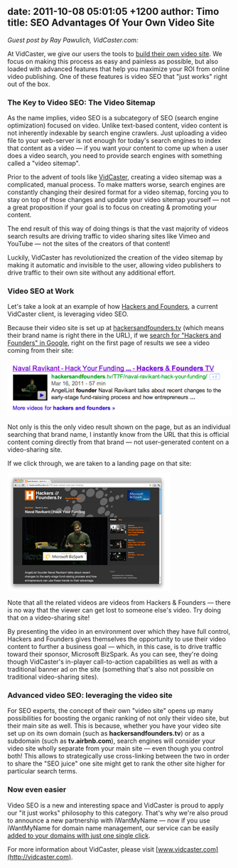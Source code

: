 date: 2011-10-08 05:01:05 +1200
author: Timo
title: SEO Advantages Of Your Own Video Site
----

*Guest post by Ray Pawulich, VidCaster.com:*

At VidCaster, we give our users the tools to [build their own video site](http://vidcaster.com). We focus on making this process as easy and painless as possible, but also loaded with advanced features that help you maximize your ROI from online video publishing. One of these features is video SEO that "just works" right out of the box.

### The Key to Video SEO: The Video Sitemap 

As the name implies, video SEO is a subcategory of SEO (search engine optimization) focused on video. Unlike text-based content, video content is not inherently indexable by search engine crawlers. Just uploading a video file to your web-server is not enough for today's search engines to index that content as a video &mdash; if you want your content to come up when a user does a video search, you need to provide search engines with something called a "video sitemap".

Prior to the advent of tools like [VidCaster](http://vidcaster.com), creating a video sitemap was a complicated, manual process. To make matters worse, search engines are constantly changing their desired format for a video sitemap, forcing you to stay on top of those changes and update your video sitemap yourself &mdash; not a great proposition if your goal is to focus on creating & promoting your content.

The end result of this way of doing things is that the vast majority of videos search results are driving traffic to video sharing sites like Vimeo and YouTube &mdash; not the sites of the creators of that content!  

Luckily, VidCaster has revolutionized the creation of the video sitemap by making it automatic and invisible to the user, allowing video publishers to drive traffic to their own site without any additional effort.

### Video SEO at Work

Let's take a look at an example of how [Hackers and Founders](http://www.hackersandfounders.com/), a current VidCaster client, is leveraging video SEO.

Because their video site is set up at [hackersandfounders.tv](http://www.hackersandfounders.tv/) (which means their brand name is right there in the URL), if we [search for "Hackers and Founders" in Google](http://www.google.com/search?q=hackers+and+founders), right on the first page of results we see a video coming from their site:

![Search Result](/media/2011-10-08-vidcaster-blog_post_3.rtfd.png)

Not only is this the only video result shown on the page, but as an individual searching that brand name, I instantly know from the URL that this is official content coming directly from that brand &mdash; not user-generated content on a video-sharing site.

If we click through, we are taken to a landing page on that site: 

![hackersfounders.png](/media/2011-10-08-hackersfounders.png)

Note that all the related videos are videos from Hackers & Founders &mdash; there is no way that the viewer can get lost to someone else's video. Try doing that on a video-sharing site!

By presenting the video in an environment over which they have full control, Hackers and Founders gives themselves the opportunity to use their video content to further a business goal &mdash; which, in this case, is to drive traffic toward their sponsor, Microsoft BizSpark. As you can see, they're doing though VidCaster's in-player call-to-action capabilities as well as with a traditional banner ad on the site (something that's also not possible on traditional video-sharing sites).

### Advanced video SEO: leveraging the video site

For SEO experts, the concept of their own "video site" opens up many possibilities for boosting the organic ranking of not only their video site, but their main site as well. This is because, whether you have your video site set up on its own domain (such as **hackersandfounders.tv**) or as a subdomain (such as **tv.airbnb.com**), search engines will consider your video site wholly separate from your main site &mdash; even though you control both! This allows to strategically use cross-linking between the two in order to share the "SEO juice" one site might get to rank the other site higher for particular search terms.

### Now even easier

Video SEO is a new and interesting space and VidCaster is proud to apply our "it just works" philosophy to this category. That's why we're also proud to announce a new partnership with iWantMyName &mdash; now if you use iWantMyName for domain name management, our service can be easily [added to your domains with just one single click](https://iwantmyname.com/services/video/vidcaster-custom-domain).

For more information about VidCaster, please visit [www.vidcaster.com](http://vidcaster.com).
